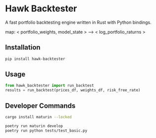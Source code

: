 # Hawk Backtester

A fast portfolio backtesting engine written in Rust with Python bindings.

map: < portfolio_weights, model_state > --> < log_portfolio_raturns >

## Installation

```bash
pip install hawk-backtester
```

## Usage
```python
from hawk_backtester import run_backtest
results = run_backtest(prices_df, weights_df, risk_free_rate)
```



## Developer Commands
```bash
cargo install maturin --locked
```
```bash
poetry run maturin develop
poetry run python tests/test_basic.py
```
